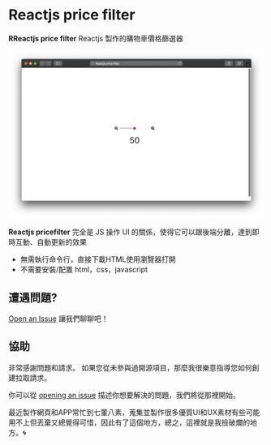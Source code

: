 # Reactjs price filter

**RReactjs price filter** Reactjs 製作的購物車價格篩選器

![Radio Button](/images/Reactjs-price-filter.png "Radio Button")


**Reactjs pricefilter** 完全是 JS 操作 UI 的關係，使得它可以跟後端分離，達到即時互動、自動更新的效果

- 無需執行命令行，直接下載HTML使用瀏覽器打開
- 不需要安裝/配置 html，css，javascript

## 遭遇問題?

[Open an Issue](https://github.com/vincent531/css/issues/new) 讓我們聊聊吧！


## 協助

非常感謝問題和請求。 如果您從未參與過開源項目，那麼我很樂意指導您如何創建拉取請求。

你可以從 [opening an issue](https://github.com/vincent531/css/issues/new) 描述你想要解決的問題，我們將從那裡開始。

最近製作網頁和APP常忙到七葷八素，蒐集並製作很多優質UI和UX素材有些可能用不上但丟棄又總覺得可惜，因此有了這個地方，總之，這裡就是我撿破爛的地方。:cyclone:
